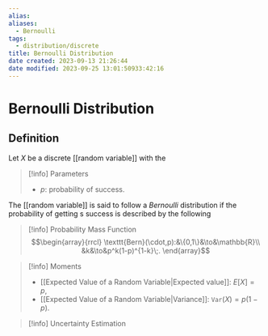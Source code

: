 ```yaml
---
alias: 
aliases:
  - Bernoulli
tags:
  - distribution/discrete
title: Bernoulli Distribution
date created: 2023-09-13 21:26:44
date modified: 2023-09-25 13:01:50933:42:16
---
```


# Bernoulli Distribution

## Definition

Let $X$ be a discrete [[random variable]] with the

> [!info] Parameters
> - $p$: probability of success.

The [[random variable]] is said to follow a _Bernoulli_ distribution if the probability of getting s success is described by the following

> [!info] Probability Mass Function
> $$\begin{array}{rrcl}
> \texttt{Bern}(\cdot,p):&\{0,1\}&\to&\mathbb{R}\\
> &k&\to&p^k(1-p)^{1-k}\;.
> \end{array}$$

> [!info] Moments
> - [[Expected Value of a Random Variable|Expected value]]: $E[X]=p$,
> - [[Expected Value of a Random Variable|Variance]]: $\texttt{Var}(X)=p(1-p)$.

> [!info] Uncertainty Estimation
>